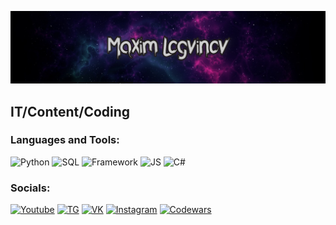 [![Header](https://github.com/BrokenError/BrokenError/blob/main/assets/header.png)](https://www.codewars.com/users/BrokenError)

## IT/Content/Coding

### Languages and Tools:
![Python](https://img.shields.io/badge/-Python-010006?style=for-the-badge&logo=python)
![SQL](https://img.shields.io/badge/-SQL-010006?style=for-the-badge&logo=mysql)
![Framework](https://img.shields.io/badge/-Framework-010006?style=for-the-badge&logo=Django)
![JS](https://img.shields.io/badge/-JS-010006?style=for-the-badge&logo=javascript)
![C#](https://img.shields.io/badge/-C%23-010006?style=for-the-badge&logo=C)

### Socials:
[![Youtube](https://img.shields.io/badge/-Youtube-010006?style=for-the-badge&logo=Youtube&logoColor=FF0000)](https://www.youtube.com/channel/UCMCfP56CzdtNGINImNiQVpA)
[![TG](https://img.shields.io/badge/-Telegram-010006?style=for-the-badge&logo=telegram)](https://t.me/BrokenErr0r)
[![VK](https://img.shields.io/badge/-Vkontakte-010006?style=for-the-badge&logo=VK&logoColor=4C75A3)](https://vk.com/brokenerr0r)
[![Instagram](https://img.shields.io/badge/-Instagram-010006?style=for-the-badge&logo=instagram)](https://instagram.com/slmple_max?igshid=YmMyMTA2M2Y=)
[![Codewars](https://img.shields.io/badge/-Codewars-010006?style=for-the-badge&logo=codewars)](https://www.codewars.com/users/BrokenError)
